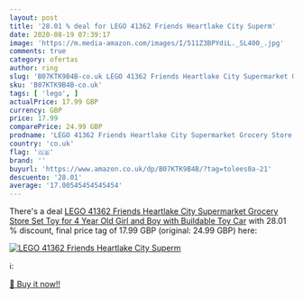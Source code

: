 ```yaml
---
layout: post
title: '28.01 % deal for LEGO 41362 Friends Heartlake City Superm'
date: 2020-08-19 07:39:17
image: 'https://m.media-amazon.com/images/I/511Z3BPYdiL._SL400_.jpg'
comments: true
category: ofertas
author: ring
slug: 'B07KTK9B4B-co.uk LEGO 41362 Friends Heartlake City Supermarket Grocery...'
sku: 'B07KTK9B4B-co.uk'
tags: [ 'lego', ]
actualPrice: 17.99 GBP
currency: GBP
price: 17.99
comparePrice: 24.99 GBP
prodname: 'LEGO 41362 Friends Heartlake City Supermarket Grocery Store Set  Toy for 4 Year Old Girl and Boy with Buildable Toy Car'
country: 'co.uk'
flag: '🇬🇧'
brand: ''
buyurl: 'https://www.amazon.co.uk/dp/B07KTK9B4B/?tag=tolees0a-21'
descuento: '28.01'
average: '17.00545454545454'
---
```


There's a deal [LEGO 41362 Friends Heartlake City Supermarket Grocery Store Set  Toy for 4 Year Old Girl and Boy with Buildable Toy Car](https://www.amazon.co.uk/dp/B07KTK9B4B/?tag=tolees0a-21)  with  28.01 % discount, final price tag of  17.99 GBP (original: 24.99 GBP) here:

[![LEGO 41362 Friends Heartlake City Superm](https://m.media-amazon.com/images/I/511Z3BPYdiL._SL400_.jpg)](https://www.amazon.co.uk/dp/B07KTK9B4B/?tag=tolees0a-21)

ℹ️:


[🛒 Buy it now!!](https://www.amazon.co.uk/dp/B07KTK9B4B/?tag=tolees0a-21)
